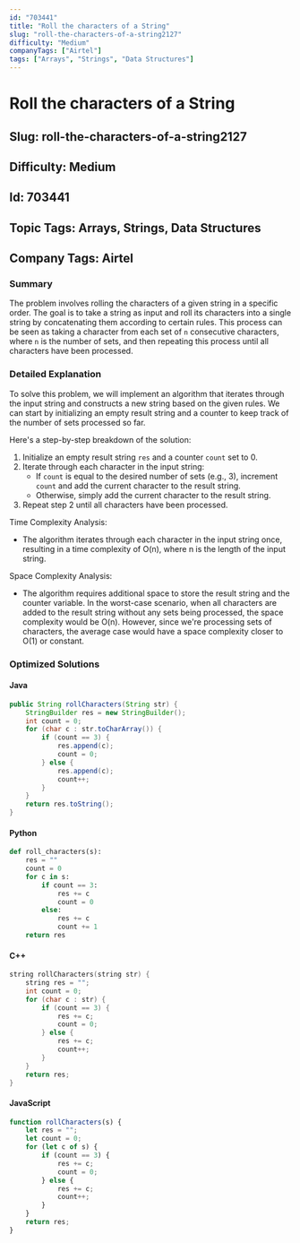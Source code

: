 ```yaml
---
id: "703441"
title: "Roll the characters of a String"
slug: "roll-the-characters-of-a-string2127"
difficulty: "Medium"
companyTags: ["Airtel"]
tags: ["Arrays", "Strings", "Data Structures"]
---
```


# Roll the characters of a String
## Slug: roll-the-characters-of-a-string2127
## Difficulty: Medium
## Id: 703441
## Topic Tags: Arrays, Strings, Data Structures
## Company Tags: Airtel

### Summary
The problem involves rolling the characters of a given string in a specific order. The goal is to take a string as input and roll its characters into a single string by concatenating them according to certain rules. This process can be seen as taking a character from each set of `n` consecutive characters, where `n` is the number of sets, and then repeating this process until all characters have been processed.

### Detailed Explanation
To solve this problem, we will implement an algorithm that iterates through the input string and constructs a new string based on the given rules. We can start by initializing an empty result string and a counter to keep track of the number of sets processed so far.

Here's a step-by-step breakdown of the solution:

1.  Initialize an empty result string `res` and a counter `count` set to 0.
2.  Iterate through each character in the input string:
    *   If `count` is equal to the desired number of sets (e.g., 3), increment `count` and add the current character to the result string.
    *   Otherwise, simply add the current character to the result string.
3.  Repeat step 2 until all characters have been processed.

Time Complexity Analysis:

*   The algorithm iterates through each character in the input string once, resulting in a time complexity of O(n), where n is the length of the input string.

Space Complexity Analysis:

*   The algorithm requires additional space to store the result string and the counter variable. In the worst-case scenario, when all characters are added to the result string without any sets being processed, the space complexity would be O(n). However, since we're processing sets of characters, the average case would have a space complexity closer to O(1) or constant.

### Optimized Solutions

#### Java
```java
public String rollCharacters(String str) {
    StringBuilder res = new StringBuilder();
    int count = 0;
    for (char c : str.toCharArray()) {
        if (count == 3) {
            res.append(c);
            count = 0;
        } else {
            res.append(c);
            count++;
        }
    }
    return res.toString();
}
```

#### Python
```python
def roll_characters(s):
    res = ""
    count = 0
    for c in s:
        if count == 3:
            res += c
            count = 0
        else:
            res += c
            count += 1
    return res
```

#### C++
```cpp
string rollCharacters(string str) {
    string res = "";
    int count = 0;
    for (char c : str) {
        if (count == 3) {
            res += c;
            count = 0;
        } else {
            res += c;
            count++;
        }
    }
    return res;
}
```

#### JavaScript
```javascript
function rollCharacters(s) {
    let res = "";
    let count = 0;
    for (let c of s) {
        if (count == 3) {
            res += c;
            count = 0;
        } else {
            res += c;
            count++;
        }
    }
    return res;
}
```